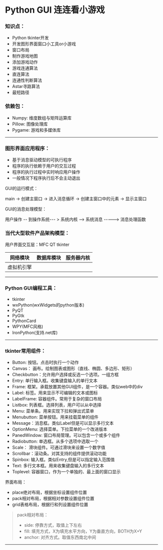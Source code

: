 # Python GUI 连连看小游戏
### 知识点：

- Python tkinter开发
- 开发图形界面窗口小工具or小游戏
- 窗口布局
- 制作游戏地图
- 添加游戏动作
- 游戏连通算法
- 直连算法
- 连通性判断算法
- Astar寻路算法
- 最短路径

### 依赖包：

- Numpy: 维度数组与矩阵运算库
- Pillow: 图像处理库
- Pygame: 游戏和多媒体库

------

### 图形界面应用程序：

- 基于消息驱动模型的可执行程序
- 程序的执行依赖于用户的交互过程
- 程序的执行过程中实时响应用户操作
- 一般情况下程序执行后不会主动退出

GUI的运行模式：

main -> 创建主窗口 -> 进入消息循环 -> 创建主窗口中的元素 -> 显示主窗口

GUI的消息处理模型：

用户操作 -- 到操作系统--- > 系统内核 ——> 系统消息 -----> 消息处理函数

### 当代大型软件产品架构模型：

用户界面交互层：MFC QT tkinter

| 网络模块   | 数据库模块 | 服务器内核 |
| ---------- | ---------- | ---------- |
| 虚拟机引擎 |            |            |

------

### Python GUI编程工具：

- tkinter
- wxPython(wxWidgets的python版本)
- PyQT
- PyGtk
- PythonCard
- WPY(MFC风格)
- IronPython(支持.net库)

------

### tkinter常用组件：

- Button: 按钮。点击时执行一个动作
- Canvas： 画布。绘制图表或图形（直线、椭圆、多边形、矩形）
- Checkbutton：允许用户选择或反选一个选项。一组方框
- Entry: 单行输入框。收集键盘输入的单行文本
- Frame: 框架。承载放置其他GUI组件，是一个容器。类似web中的div
- Label: 标签。用来显示不可编辑的文本或图标
- LabelFrame: 容器组件。常用于复杂的窗口布局
- Listbox: 列表框。选择列表，用户可以从中选择
- Menu: 菜单条。用来实现下拉和弹出式菜单
- Menubutton: 菜单按钮。用来挂载菜单的组件
- Message：消息框。类似Label但是可以显示多行文本
- OptionMenu: 选择菜单。下拉菜单的一个改进版本
- PanedWindow: 窗口布局管理。可以包含一个或多个组件
- Radiobutton: 单选框。从多个选项中选取一个
- Scale： 滑块组件。可通过滑块来设置一个数字值
- Scrollbar：滚动条。对其支持的组件提供滚动功能
- Spinbox: 输入框。类似Entry,但是可以指定输入范围值
- Text: 多行文本框。用来收集键盘输入的多行文本
- Toplevel: 容器窗口，作为一个单独的、最上面的窗口显示

界面布局：

- place绝对布局，根据坐标设置组件位置
- pack相对布局，根据相对参数设置组件位置
- grid表格布局，根据行和列设置组件位置

> pack相对布局：
>
> - side: 停靠方式，取值上下左右
> - fill: 填充方式，X为填充水平方向，Y为垂直方向，BOTH为X+Y
> - anchor: 对齐方式。取值东西南北中间

------

